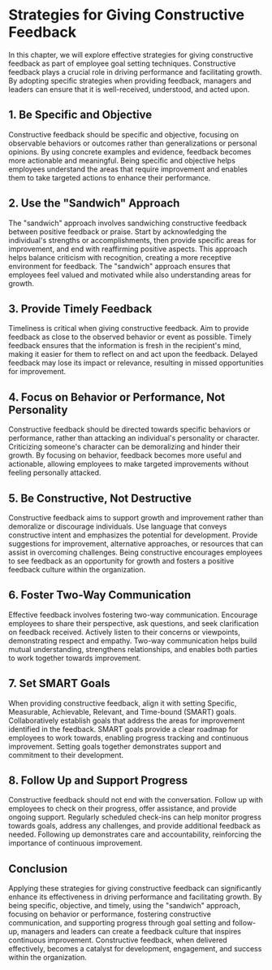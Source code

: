 Strategies for Giving Constructive Feedback
====================================================

In this chapter, we will explore effective strategies for giving constructive feedback as part of employee goal setting techniques. Constructive feedback plays a crucial role in driving performance and facilitating growth. By adopting specific strategies when providing feedback, managers and leaders can ensure that it is well-received, understood, and acted upon.

**1. Be Specific and Objective**
--------------------------------

Constructive feedback should be specific and objective, focusing on observable behaviors or outcomes rather than generalizations or personal opinions. By using concrete examples and evidence, feedback becomes more actionable and meaningful. Being specific and objective helps employees understand the areas that require improvement and enables them to take targeted actions to enhance their performance.

**2. Use the "Sandwich" Approach**
----------------------------------

The "sandwich" approach involves sandwiching constructive feedback between positive feedback or praise. Start by acknowledging the individual's strengths or accomplishments, then provide specific areas for improvement, and end with reaffirming positive aspects. This approach helps balance criticism with recognition, creating a more receptive environment for feedback. The "sandwich" approach ensures that employees feel valued and motivated while also understanding areas for growth.

**3. Provide Timely Feedback**
------------------------------

Timeliness is critical when giving constructive feedback. Aim to provide feedback as close to the observed behavior or event as possible. Timely feedback ensures that the information is fresh in the recipient's mind, making it easier for them to reflect on and act upon the feedback. Delayed feedback may lose its impact or relevance, resulting in missed opportunities for improvement.

**4. Focus on Behavior or Performance, Not Personality**
--------------------------------------------------------

Constructive feedback should be directed towards specific behaviors or performance, rather than attacking an individual's personality or character. Criticizing someone's character can be demoralizing and hinder their growth. By focusing on behavior, feedback becomes more useful and actionable, allowing employees to make targeted improvements without feeling personally attacked.

**5. Be Constructive, Not Destructive**
---------------------------------------

Constructive feedback aims to support growth and improvement rather than demoralize or discourage individuals. Use language that conveys constructive intent and emphasizes the potential for development. Provide suggestions for improvement, alternative approaches, or resources that can assist in overcoming challenges. Being constructive encourages employees to see feedback as an opportunity for growth and fosters a positive feedback culture within the organization.

**6. Foster Two-Way Communication**
-----------------------------------

Effective feedback involves fostering two-way communication. Encourage employees to share their perspective, ask questions, and seek clarification on feedback received. Actively listen to their concerns or viewpoints, demonstrating respect and empathy. Two-way communication helps build mutual understanding, strengthens relationships, and enables both parties to work together towards improvement.

**7. Set SMART Goals**
----------------------

When providing constructive feedback, align it with setting Specific, Measurable, Achievable, Relevant, and Time-bound (SMART) goals. Collaboratively establish goals that address the areas for improvement identified in the feedback. SMART goals provide a clear roadmap for employees to work towards, enabling progress tracking and continuous improvement. Setting goals together demonstrates support and commitment to their development.

**8. Follow Up and Support Progress**
-------------------------------------

Constructive feedback should not end with the conversation. Follow up with employees to check on their progress, offer assistance, and provide ongoing support. Regularly scheduled check-ins can help monitor progress towards goals, address any challenges, and provide additional feedback as needed. Following up demonstrates care and accountability, reinforcing the importance of continuous improvement.

**Conclusion**
--------------

Applying these strategies for giving constructive feedback can significantly enhance its effectiveness in driving performance and facilitating growth. By being specific, objective, and timely, using the "sandwich" approach, focusing on behavior or performance, fostering constructive communication, and supporting progress through goal setting and follow-up, managers and leaders can create a feedback culture that inspires continuous improvement. Constructive feedback, when delivered effectively, becomes a catalyst for development, engagement, and success within the organization.
